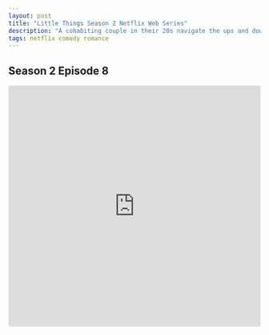 ```yaml
---
layout: post
title: "Little Things Season 2 Netflix Web Series"
description: "A cohabiting couple in their 20s navigate the ups and downs of work, modern-day relationships and finding themselves in contemporary Bengaluru. "
tags: netflix comedy romance
---
```



## Season 2 Episode 8

<div class="responsive-container">
<iframe src="https://drive.google.com/file/d/1s8HscLk-Oh1Hi3KSzyX1Rpv7fqLae2vG/preview" frameborder="0" marginwidth="0" marginheight="0" scrolling="NO" width="100%" height="480" allowfullscreen></iframe>
<div style="width: 80px; height: 80px; position: absolute; opacity: 0; right: 0px; top: 0px;"> </div></div>